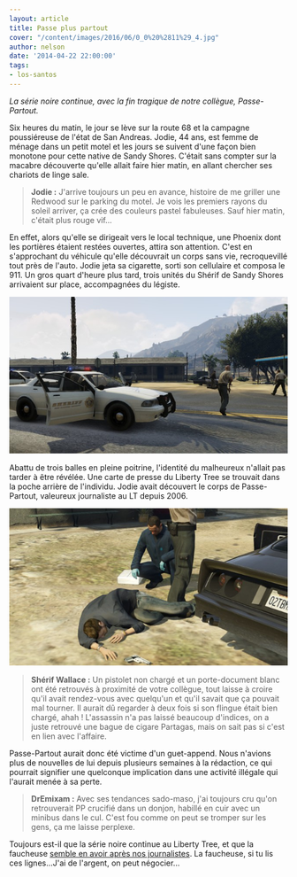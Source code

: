 ```yaml
---
layout: article
title: Passe plus partout
cover: "/content/images/2016/06/0_0%20%2811%29_4.jpg"
author: nelson
date: '2014-04-22 22:00:00'
tags:
- los-santos
---
```


_La série noire continue, avec la fin tragique de notre collègue, Passe-Partout._

Six heures du matin, le jour se lève sur la route 68 et la campagne poussiéreuse de l'état de San Andreas. Jodie, 44 ans, est femme de ménage dans un petit motel et les jours se suivent d'une façon bien monotone pour cette native de Sandy Shores. C'était sans compter sur la macabre découverte qu'elle allait faire hier matin, en allant chercher ses chariots de linge sale.

> **Jodie :** J'arrive toujours un peu en avance, histoire de me griller une Redwood sur le parking du motel. Je vois les premiers rayons du soleil arriver, ça crée des couleurs pastel fabuleuses. Sauf hier matin, c'était plus rouge vif...

En effet, alors qu'elle se dirigeait vers le local technique, une Phoenix dont les portières étaient restées ouvertes, attira son attention. C'est en s'approchant du véhicule qu'elle découvrait un corps sans vie, recroquevillé tout près de l'auto. Jodie jeta sa cigarette, sorti son cellulaire et composa le 911. Un gros quart d'heure plus tard, trois unités du Shérif de Sandy Shores arrivaient sur place, accompagnées du légiste.

![Très vite, le parking de ce petit motel était envahi par la police de Sandy Shores.](  /content/images/2016/06/0_0%20%2811%29_5.jpg)

Abattu de trois balles en pleine poitrine, l'identité du malheureux n'allait pas tarder à être révélée. Une carte de presse du Liberty Tree se trouvait dans la poche arrière de l'individu. Jodie avait découvert le corps de Passe-Partout, valeureux journaliste au LT depuis 2006.

![Le corps sans vie de Passe-Partout.](  /content/images/2016/06/0_0%20%281%29_13.jpg)

> **Shérif Wallace :** Un pistolet non chargé et un porte-document blanc ont été retrouvés à proximité de votre collègue, tout laisse à croire qu'il avait rendez-vous avec quelqu'un et qu'il savait que ça pouvait mal tourner. Il aurait dû regarder à deux fois si son flingue était bien chargé, ahah ! L'assassin n'a pas laissé beaucoup d'indices, on a juste retrouvé une bague de cigare Partagas, mais on sait pas si c'est en lien avec l'affaire.

Passe-Partout aurait donc été victime d'un guet-append. Nous n'avions plus de nouvelles de lui depuis plusieurs semaines à la rédaction, ce qui pourrait signifier une quelconque implication dans une activité illégale qui l'aurait menée à sa perte.

> **DrEmixam :** Avec ses tendances sado-maso, j'ai toujours cru qu'on retrouverait PP crucifié dans un donjon, habillé en cuir avec un minibus dans le cul. C'est fou comme on peut se tromper sur les gens, ça me laisse perplexe.

Toujours est-il que la série noire continue au Liberty Tree, et que la faucheuse [semble en avoir après nos journalistes](  /2014/04/21/un-deuxieme-journaliste-retrouve-mort/). La faucheuse, si tu lis ces lignes...J'ai de l'argent, on peut négocier...

<!--kg-card-end: markdown-->
